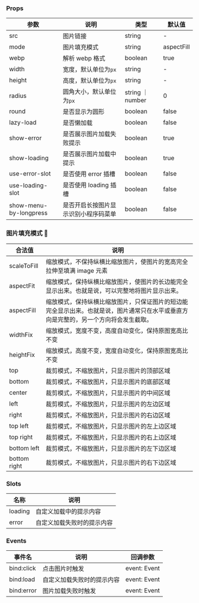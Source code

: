 ### Props

| 参数                   | 说明                                 | 类型             | 默认值     |
| ---------------------- | ------------------------------------ | ---------------- | ---------- |
| src                    | 图片链接                             | string           | -          |
| mode                   | 图片填充模式                         | string           | aspectFill |
| webp                   | 解析 webp 格式                       | boolean          | true       |
| width                  | 宽度，默认单位为`px`                 | string           | -          |
| height                 | 高度，默认单位为`px`                 | string           | -          |
| radius                 | 圆角大小，默认单位为`px`             | string ｜ number | 0          |
| round                  | 是否显示为圆形                       | boolean          | false      |
| lazy-load              | 是否懒加载                           | boolean          | false      |
| show-error             | 是否展示图片加载失败提示             | boolean          | true       |
| show-loading           | 是否展示图片加载中提示               | boolean          | true       |
| use-error-slot         | 是否使用 error 插槽                  | boolean          | false      |
| use-loading-slot       | 是否使用 loading 插槽                | boolean          | false      |
| show-menu-by-longpress | 是否开启长按图片显示识别小程序码菜单 | boolean          | false      |

### 图片填充模式 

| 合法值       | 说明                                                                                                                                 |
| ------------ | ------------------------------------------------------------------------------------------------------------------------------------ |
| scaleToFill  | 缩放模式，不保持纵横比缩放图片，使图片的宽高完全拉伸至填满 image 元素                                                                |
| aspectFit    | 缩放模式，保持纵横比缩放图片，使图片的长边能完全显示出来。也就是说，可以完整地将图片显示出来。                                       |
| aspectFill   | 缩放模式，保持纵横比缩放图片，只保证图片的短边能完全显示出来。也就是说，图片通常只在水平或垂直方向是完整的，另一个方向将会发生截取。 |
| widthFix     | 缩放模式，宽度不变，高度自动变化，保持原图宽高比不变                                                                                 |
| heightFix    | 缩放模式，高度不变，宽度自动变化，保持原图宽高比不变                                                                                 |
| top          | 裁剪模式，不缩放图片，只显示图片的顶部区域                                                                                           |
| bottom       | 裁剪模式，不缩放图片，只显示图片的底部区域                                                                                           |
| center       | 裁剪模式，不缩放图片，只显示图片的中间区域                                                                                           |
| left         | 裁剪模式，不缩放图片，只显示图片的左边区域                                                                                           |
| right        | 裁剪模式，不缩放图片，只显示图片的右边区域                                                                                           |
| top left     | 裁剪模式，不缩放图片，只显示图片的左上边区域                                                                                         |
| top right    | 裁剪模式，不缩放图片，只显示图片的右上边区域                                                                                         |
| bottom left  | 裁剪模式，不缩放图片，只显示图片的左下边区域                                                                                         |
| bottom right | 裁剪模式，不缩放图片，只显示图片的右下边区域                                                                                         |

### Slots

| 名称    | 说明                       |
| ------- | -------------------------- |
| loading | 自定义加载中的提示内容     |
| error   | 自定义加载失败时的提示内容 |

### Events

| 事件名     | 说明                       | 回调参数     |
| ---------- | -------------------------- | ------------ |
| bind:click | 点击图片时触发             | event: Event |
| bind:load  | 自定义加载失败时的提示内容 | event: Event |
| bind:error | 图片加载失败时触发         | event: Event |

